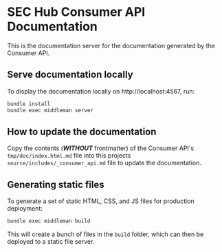 # SEC Hub Consumer API Documentation

This is the documentation server for the documentation generated by the Consumer API.

## Serve documentation locally

To display the documentation locally on http://localhost:4567, run:

```bash
bundle install
bundle exec middleman server
```

## How to update the documentation

Copy the contents (**_WITHOUT_** frontmatter) of the Consumer API's `tmp/doc/index.html.md` file
into this projects `source/includes/_consumer_api.md` file to update the documentation.

## Generating static files

To generate a set of static HTML, CSS, and JS files for production deployment:

```bash
bundle exec middleman build
```

This will create a bunch of files in the `build` folder, which can then be deployed to a static file server.
